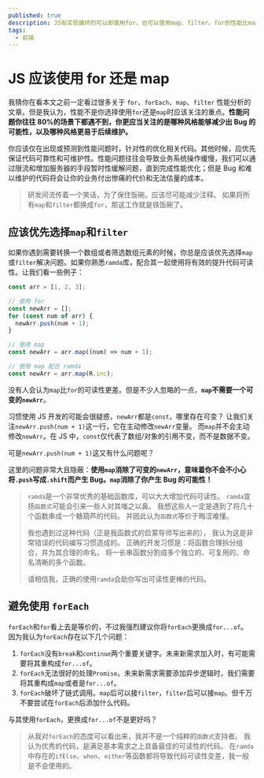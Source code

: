 ```yaml
---
published: true
description: JS有实现循环的可以即使用for，也可以使用map、filter。for的性能比map好就应该选择for吗？
tags:
  - 前端
---
```


# JS 应该使用 for 还是 map

我猜你在看本文之前一定看过很多关于 `for`、`forEach`、`map`、`filter` 性能分析的文章。但是我认为，性能不是你选择使用`for`还是`map`时应该关注的重点。**性能问题你往往 80%的场景下都遇不到，你更应当关注的是哪种风格能够减少出 Bug 的可能性，以及哪种风格更易于后续维护。**

你应该仅在出现或预测到性能问题时，针对性的优化相关代码。其他时候，应优先保证代码可靠性和可维护性。性能问题往往会导致业务系统操作缓慢，我们可以通过限流和增加服务器的手段暂时性缓解问题，直到完成性能优化；但是 Bug 和难以维护的代码将会让你的业务付出惨痛的代价和无法估量的成本。

> 研发间流传着一个笑话，为了保住饭碗。应该尽可能减少注释。
> 如果将所有`map`和`filter`都换成`for`，那这工作就是铁饭碗了。

## 应该优先选择`map`和`filter`

如果你遇到需要转换一个数组或者筛选数组元素的时候，你总是应该优先选择`map`或`filter`解决问题。如果你熟悉`ramda`库，配合其一起使用将有效的提升代码可读性。让我们看一些例子：

```javascript
const arr = [1, 2, 3];

// 使用 for
const newArr = [];
for (const num of arr) {
  newArr.push(num + 1);
}

// 使用 map
const newArr = arr.map((num) => num + 1);

// 使用 map 配合 ramda
const newArr = arr.map(R.inc);
```

没有人会认为`map`比`for`的可读性更差。但是不少人忽略的一点，**`map`不需要一个可变的`newArr`**。

习惯使用 JS 开发的可能会很疑惑，`newArr`都是`const`，哪里存在可变？
让我们关注`newArr.push(num + 1)`这一行，它在主动修改`newArr`变量。
而`map`并不会主动修改`newArr`。在 JS 中，`const`仅代表了数组/对象的引用不变，而不是数据不变。

可是`newArr.push(num + 1)`这又有什么问题呢？

这里的问题非常大且隐蔽：**使用`map`消除了可变的`newArr`，意味着你不会不小心将`.push`写成`.shift`而产生 Bug。`map`消除了你产生 Bug 的可能性！**

> `ramda`是一个非常优秀的基础函数库，可以大大增加代码可读性。
> `ramda`宣扬`函数式`可能会引来一些人对其嗤之以鼻。
> 我想这些人一定是遇到了将几十个函数串成一个糖葫芦的代码。
> 并因此认为`函数式`等价于晦涩难懂。
>
> 我也遇到过这种代码（正是我函数式的启蒙导师写出来的），
> 我认为这是非常错误的代码编写习惯造成的。
> 正确的开发习惯是：将函数合理拆分组合，并为其合理的命名。
> 将一长串函数分割成多个独立的、可复用的、命名清晰的多个函数。
>
> 请相信我，正确的使用`ramda`会助你写出可读性更棒的代码。

## 避免使用 `forEach`

`forEach`和`for`看上去是等价的，不过我强烈建议你将`forEach`更换成`for...of`。
因为我认为`forEach`存在以下几个问题：

1. `forEach`没有`break`和`continue`两个重要关键字。未来新需求加入时，有可能需要将其重构成`for...of`。
2. `forEach`无法很好的处理`Promise`。未来新需求需要添加异步逻辑时，我们需要将其重构成`map`或者是`for...of`。
3. `forEach`破坏了链式调用。`map`后可以接`filter`，`filter`后可以接`map`。但千万不要尝试在`forEach`后添加什么代码。

与其使用`forEach`，更换成`for...of`不是更好吗？

> 从我对`forEach`的态度可以看出来，我并不是一个纯粹的`函数式`支持者。
> 我认为优秀的代码，是满足基本需求之上具备最佳的可读性的代码。
> 在`ramda`中存在的`ifElse`、`when`、`either`等函数都将导致代码可读性变差，我一般是不会使用的。

